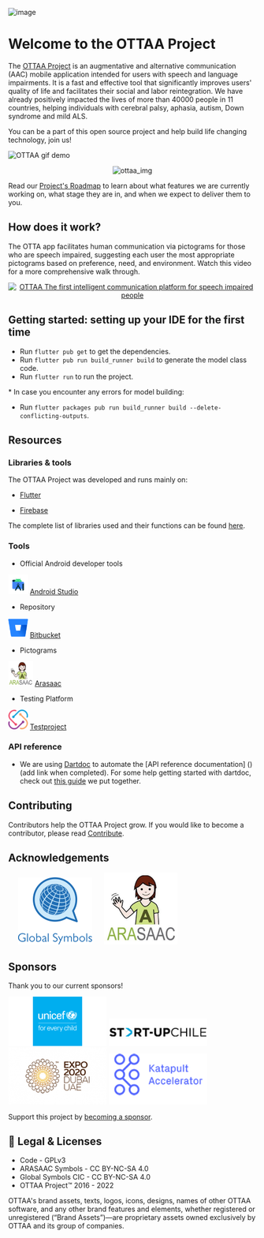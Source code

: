 ![image](https://ottaaproject.com/img/ottaa-project.svg)

# Welcome to the OTTAA Project #

The [OTTAA Project](https://www.ottaaproject.com/) is an augmentative and alternative communication (AAC) mobile application intended for users with speech and language impairments. It is a fast and effective tool that significantly improves users' quality of life and facilitates their social and labor reintegration. We have already positively impacted the lives of more than 40000 people in 11 countries, helping individuals with cerebral palsy, aphasia, autism, Down syndrome and mild ALS.

You can be a part of this open source project and help build life changing technology, join us!

![OTTAA gif demo](public/images/usar_ottaa.gif)




<p align="center">
<img src="/public/images/ottaa_project/usar_ottaa.gif" alt="ottaa_img" width="400"/>
</p>

Read our [Project's Roadmap](https://github.com/orgs/OTTAA-Project/projects/4/views/1) to learn about what features we are currently working on, what stage they are in, and when we expect to deliver them to you. 

## How does it work?

The OTTA app facilitates human communication via pictograms for those who are speech impaired, suggesting each user the most appropriate pictograms based on preference, need, and environment. Watch this video for a more comprehensive walk through. 

<p align="center">
<a href="https://www.youtube.com/watch?v=nQZRzBOWD-c"><img src="https://img.youtube.com/vi/nQZRzBOWD-c/0.jpg" alt="OTTAA The first intelligent communication platform for speech impaired people" width="480" height="360"></a>
</p>

## Getting started: setting up your IDE for the first time

* Run `flutter pub get` to get the dependencies.
* Run `flutter pub run build_runner build` to generate the model class code.
* Run `flutter run` to run the project.

\* In case you encounter any errors for model building:

* Run `flutter packages pub run build_runner build --delete-conflicting-outputs`.


## Resources

### Libraries & tools


The OTTAA Project was developed and runs mainly on:

* [Flutter](https://flutter.dev/) 

* [Firebase](https://firebase.google.com/) 


The complete list of libraries used and their functions can be found [here](libraries.md).


### Tools

* Official Android developer tools

<img src="/public/images/tools_libraries/android_studio" alt="android_dev" width="40" height="40"/> [Android Studio](https://developer.android.com/studio)

* Repository

<img src="/public/images/tools_libraries/bit_bucket.png" alt="bit_bucket" width="40" height="40"/> [Bitbucket](https://bitbucket.org)

* Pictograms

<img src="/public/images/tools_libraries/ARASAAC_titulo.png" alt="araasac" width="50" height="50"/> [Arasaac](http://arasaac.org/)

* Testing Platform

<img src="/public/images/tools_libraries/test_project.png" alt="test_platform" width="40" height="40"/> [Testproject](http://testproject.io)


### API reference

 * We are using [Dartdoc](https://pub.dev/packages/dartdoc) to automate the [API reference documentation] ()(add link when completed). For some help getting started with dartdoc, check out [this guide](/dartdoc_automatic_documentation.md) we put together.  

## Contributing

Contributors help the OTTAA Project grow. If you would like to become a contributor, please read [Contribute](CONTRIBUTING.md).


## Acknowledgements


<p float="left">
 <a href="https://globalsymbols.com/"><img src="/public/images/global_symbols.png" width="150" hspace="20"></a>
 <a href="http://arasaac.org/"><img src="/public/images/tools_libraries/ARASAAC_titulo.png" width="150"></a>
</p>

## Sponsors

Thank you to our current sponsors!

<p float="left">
 <a href="https://www.unicef.org/"><img src="/public/images/sponsors/UNICEF_logo_2016.png" width="200"></a>
 <a href="https://startupchile.org/en/"><img src="/public/images/sponsors/startup_chile.jpg" width="200"></a>
 <a href="https://www.expo2020dubai.com/en"><img src="/public/images/sponsors/EXPO_2020_Dubai_logo.png" width="200" width="200"></a>
 <a href="https://katapult.vc/startups/accelerators/"><img src="/public/images/sponsors/katapult_accelerator.png" width="200"></a>

</p>

Support this project by [becoming a sponsor](https://www.ottaaproject.com/support-ottaa-project.php).

## :memo: Legal & Licenses

* Code - GPLv3
* ARASAAC Symbols - CC BY-NC-SA 4.0
* Global Symbols CIC - CC BY-NC-SA 4.0
* OTTAA Project™ 2016 - 2022

OTTAA's brand assets, texts, logos, icons, designs, names of other OTTAA software, and any other brand features and elements, whether registered or unregistered (“Brand Assets”)—are proprietary assets owned exclusively by OTTAA and its group of companies.





